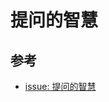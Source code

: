 # 提问的智慧

## 参考
- [issue: 提问的智慧](https://github.com/ryanhanwu/How-To-Ask-Questions-The-Smart-Way/blob/master/README-zh_CN.md)
